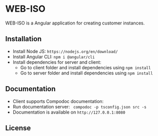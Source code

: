 # WEB-ISO

WEB-ISO is a Angular application for creating customer instances.

## Installation

* Install Node JS: ```https://nodejs.org/en/download/```
* Install Angular CLI: ```npm i @angular/cli```
* Install dependencies for server and client: 
  * Go to client folder and install dependencies using ```npm install```
  * Go to server folder and install dependencies using ```npm install```

## Documentation

* Client supports Compodoc documentation: 
 * Run documentation server: ``` compodoc -p tsconfig.json src -s```
 * Documentation is available on ```http://127.0.0.1:8080```


## License
